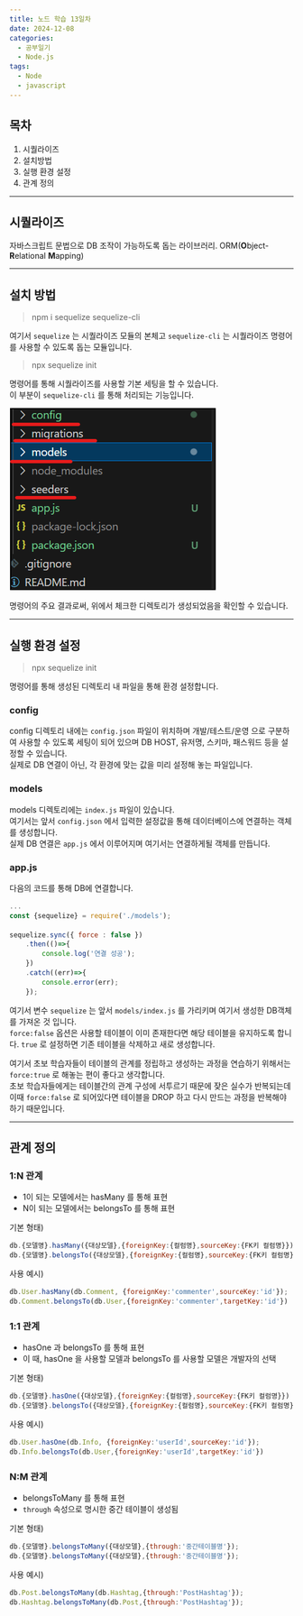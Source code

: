```yaml
---
title: 노드 학습 13일차
date: 2024-12-08
categories:
  - 공부일기
  - Node.js
tags:
  - Node
  - javascript
---
```

## 목차
1. 시퀄라이즈
2. 설치방법
3. 실행 환경 설정
4. 관계 정의

---
## 시퀄라이즈
자바스크립트 문법으로 DB 조작이 가능하도록 돕는 라이브러리.
ORM(**O**bject-**R**elational **M**apping)

---
## 설치 방법

> npm i sequelize sequelize-cli 

여기서 `sequelize` 는 시퀄라이즈 모듈의 본체고 `sequelize-cli` 는 시퀄라이즈 명령어를 사용할 수 있도록 돕는 모듈입니다.  

> npx sequelize init

명령어를 통해 시퀄라이즈를 사용할 기본 세팅을 할 수 있습니다.  
이 부분이 `sequelize-cli` 를 통해 처리되는 기능입니다.  

![](/assets/img/screenshot/Pasted%20image%2020241208160113.png)  

명령어의 주요 결과로써, 위에서 체크한 디렉토리가 생성되었음을 확인할 수 있습니다.  

---
## 실행 환경 설정

> npx sequelize init

명령어를 통해 생성된 디렉토리 내 파일을 통해 환경 설정합니다.

### config
config 디렉토리 내에는 `config.json` 파일이 위치하며 개발/테스트/운영 으로 구분하여 사용할 수 있도록 세팅이 되어 있으며 DB HOST, 유저명, 스키마, 패스워드 등을 설정할 수 있습니다.  
실제로 DB 연결이 아닌, 각 환경에 맞는 값을 미리 설정해 놓는 파일입니다.

### models
models 디렉토리에는 `index.js` 파일이 있습니다.  
여기서는 앞서 `config.json` 에서 입력한 설정값을 통해 데이터베이스에 연결하는 객체를 생성합니다.  
실제 DB 연결은 `app.js` 에서 이루어지며 여기서는 연결하게될 객체를 만듭니다.  

### app.js

다음의 코드를 통해 DB에 연결합니다.

```javascript
...
const {sequelize} = require('./models');

sequelize.sync({ force : false })
    .then(()=>{
        console.log('연결 성공');
    })
    .catch((err)=>{
        console.error(err);
    });


```

여기서 변수 `sequelize` 는 앞서 `models/index.js` 를 가리키며 여기서 생성한 DB객체를 가져온 것 입니다.  
`force:false` 옵션은 사용할 테이블이 이미 존재한다면 해당 테이블을 유지하도록 합니다. `true` 로 설정하면 기존 테이블을 삭제하고 새로 생성합니다.  

여기서 초보 학습자들이 테이블의 관계를 정립하고 생성하는 과정을 연습하기 위해서는  `force:true` 로 해놓는 편이 좋다고 생각합니다.  
초보 학습자들에게는 테이블간의 관계 구성에 서투르기 때문에 잦은 실수가 반복되는데 이때 `force:false` 로 되어있다면 테이블을 DROP 하고 다시 만드는 과정을 반복해야하기 때문입니다.  

---
## 관계 정의

### 1:N 관계
- 1이 되는 모델에서는 hasMany 를 통해 표현
- N이 되는 모델에서는 belongsTo 를 통해 표현

기본 형태)  
```javascript
db.{모델명}.hasMany({대상모델},{foreignKey:{컬럼명},sourceKey:{FK키 컬럼명}})
db.{모델명}.belongsTo({대상모델},{foreignKey:{컬럼명},sourceKey:{FK키 컬럼명})
```

사용 예시)  

```javascript
db.User.hasMany(db.Comment, {foreignKey:'commenter',sourceKey:'id'});
db.Comment.belongsTo(db.User,{foreignKey:'commenter',targetKey:'id'})
```
### 1:1 관계
- hasOne 과 belongsTo 를 통해 표현
- 이 때, hasOne 을 사용할 모델과 belongsTo 를 사용할 모델은 개발자의 선택

기본 형태)  

```javascript
db.{모델명}.hasOne({대상모델},{foreignKey:{컬럼명},sourceKey:{FK키 컬럼명}})
db.{모델명}.belongsTo({대상모델},{foreignKey:{컬럼명},sourceKey:{FK키 컬럼명})
```

사용 예시)  

```javascript
db.User.hasOne(db.Info, {foreignKey:'userId',sourceKey:'id'});
db.Info.belongsTo(db.User,{foreignKey:'userId',targetKey:'id'})
```
### N:M 관계
- belongsToMany 를 통해 표현
- `through` 속성으로 명시한 중간 테이블이 생성됨

기본 형태)  

```javascript
db.{모델명}.belongsToMany({대상모델},{through:'중간테이블명'});
db.{모델명}.belongsToMany({대상모델},{through:'중간테이블명'});
```

사용 예시)  

```javascript
db.Post.belongsToMany(db.Hashtag,{through:'PostHashtag'});
db.Hashtag.belongsToMany(db.Post,{through:'PostHashtag'});
```